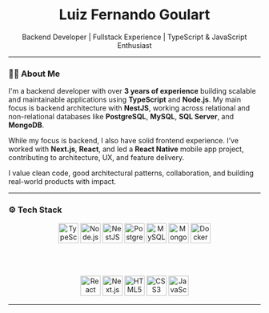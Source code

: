 <h1 align="center">Luiz Fernando Goulart</h1>

<p align="center">
  Backend Developer | Fullstack Experience | TypeScript & JavaScript Enthusiast
</p>

---

### 👨‍💻 About Me

I'm a backend developer with over **3 years of experience** building scalable and maintainable applications using **TypeScript** and **Node.js**. My main focus is backend architecture with **NestJS**, working across relational and non-relational databases like **PostgreSQL**, **MySQL**, **SQL Server**, and **MongoDB**.

While my focus is backend, I also have solid frontend experience. I’ve worked with **Next.js**, **React**, and led a **React Native** mobile app project, contributing to architecture, UX, and feature delivery.

I value clean code, good architectural patterns, collaboration, and building real-world products with impact.

---

### ⚙️ Tech Stack

<div align="center">

<!-- Backend -->
<img src="https://cdn.jsdelivr.net/gh/devicons/devicon/icons/typescript/typescript-original.svg" height="40" alt="TypeScript"/>
<img src="https://cdn.jsdelivr.net/gh/devicons/devicon/icons/nodejs/nodejs-original.svg" height="40" alt="Node.js"/>
<img src="https://nestjs.com/img/logo-small.svg" height="40" alt="NestJS"/>
<img src="https://cdn.jsdelivr.net/gh/devicons/devicon/icons/postgresql/postgresql-original.svg" height="40" alt="PostgreSQL"/>
<img src="https://cdn.jsdelivr.net/gh/devicons/devicon/icons/mysql/mysql-original.svg" height="40" alt="MySQL"/>
<img src="https://cdn.jsdelivr.net/gh/devicons/devicon/icons/mongodb/mongodb-original.svg" height="40" alt="MongoDB"/>
<img src="https://cdn.jsdelivr.net/gh/devicons/devicon/icons/docker/docker-original.svg" height="40" alt="Docker"/>

<br><br>

<!-- Frontend -->
<img src="https://cdn.jsdelivr.net/gh/devicons/devicon/icons/react/react-original.svg" height="40" alt="React"/>
<img src="https://cdn.jsdelivr.net/gh/devicons/devicon/icons/nextjs/nextjs-original.svg" height="40" alt="Next.js"/>
<img src="https://cdn.jsdelivr.net/gh/devicons/devicon/icons/html5/html5-original.svg" height="40" alt="HTML5"/>
<img src="https://cdn.jsdelivr.net/gh/devicons/devicon/icons/css3/css3-original.svg" height="40" alt="CSS3"/>
<img src="https://cdn.jsdelivr.net/gh/devicons/devicon/icons/javascript/javascript-original.svg" height="40" alt="JavaScript"/>

</div>

---
